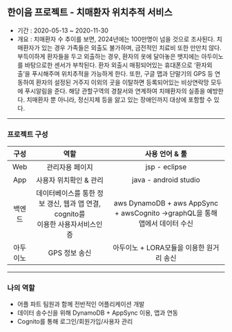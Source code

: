 <h2> 한이음 프로젝트 - 치매환자 위치추적 서비스 </h2>

 - 기간 : 2020-05-13 ~ 2020-11-30
 - 개요 : 치매환자 수 추이를 보면, 2024년에는 100만명이 넘을 것으로 조사된다. 치매환자가 있는 경우 가족들은 외출도 불가하며, 금전적인 치료비 또한 만만치 않다. 
 부득이하게 환자들을 두고 외출하는 경우, 환자의 옷에 달아놓은 뱃지에는 아두이노를 바탕으로한 센서가 부착된다. 환자 외출시 매핑되어있는 휴대폰으로 ‘환자외출’을 푸시해주며 위치추적을 가능하게 한다.
 또한, 구글 맵과 단말기의 GPS 등 연동하여 환자의 설정된 거주지 이외의 곳을 이탈하면 등록되어있는 비상연락망 모두에 푸시알림을 준다. 해당 관할구역의 경찰서와 연계하여 치매환자의 실종을 예방한다.
 치매환자 뿐 아니라, 정신지체 등을 앓고 있는 장애인까지 대상에 포함할 수 있다.
 
 ---
<h3> 프로젝트 구성 </h3> 

| 구성 | 역할 | 사용 언어 & 툴 |
|:------------:|:-----------------:|:-----------------:|
| Web | 관리자용 페이지 | jsp - eclipse |
| App | 사용자 위치확인 & 관리 | java - android studio |
| 백엔드 | 데이터베이스를 통한 정보 갱신, 웹과 앱 연결, cognito를<br> 이용한 사용자서비스인증 | aws DynamoDB + aws AppSync + awsCognito ->graphQL을 통해 앱에서 데이터 수신 |
| 아두이노 | GPS 정보 송신 | 아두이노 + LORA모듈을 이용한 원거리 송신 |

---

 <h3> 나의 역할 </h3>
 
  - 어플 파트 팀원과 함께 전반적인 어플리케이션 개발<br>
  - 데이터 송수신을 위해 DynamoDB + AppSync 이용, 앱과 연동<br>
  - Cognito를 통해 로그인/회원가입/사용자 관리<br>
